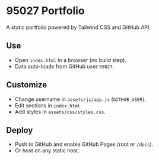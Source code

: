# 95027 Portfolio

A static portfolio powered by Tailwind CSS and GitHub API.

## Use
- Open `index.html` in a browser (no build step).
- Data auto-loads from GitHub user `95027`.

## Customize
- Change username in `assets/js/app.js` (`GITHUB_USER`).
- Edit sections in `index.html`.
- Add styles in `assets/css/styles.css`.

## Deploy
- Push to GitHub and enable GitHub Pages (root or `/docs`).
- Or host on any static host.

